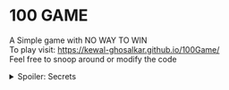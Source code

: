 # 100 GAME
A Simple game with NO WAY TO WIN
<br>
To play visit: https://kewal-ghosalkar.github.io/100Game/
<br>
Feel free to snoop around or modify the code

<details>
A Simple game with NO WAY TO WIN
    <summary>Spoiler: Secrets</summary>

    There are 4 endings to the game.
    1.  Add numbers past 100 to crash the computer
    2.  Type numbers out of the 1-10 range to break 
        the website
    3.  Enter nothing to reach teh void
    4.  Enter non numerical characters for 100  
        times to win the game
    Have fun!

</details>